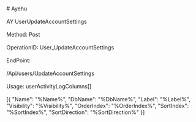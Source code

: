 <br>#     Ayehu</br>
<br>AY UserUpdateAccountSettings</br>
<br>Method: Post</br>
<br>OperationID: User_UpdateAccountSettings</br>
<br>EndPoint:</br>
<br>/Api/users/UpdateAccountSettings</br>
<br>Usage: userActivityLogColumns[]</br>
<br>[{
  "Name": "%Name%",
  "DbName": "%DbName%",
  "Label": "%Label%",
  "Visibility": "%Visibility%",
  "OrderIndex": "%OrderIndex%",
  "SortIndex": "%SortIndex%",
  "SortDirection": "%SortDirection%"
}]</br>

